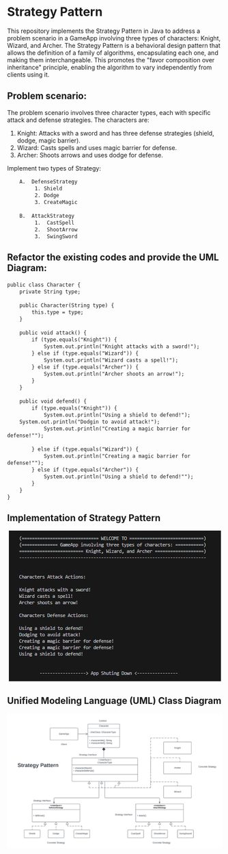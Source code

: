 # Strategy Pattern

This repository implements the Strategy Pattern in Java to address a problem scenario in a GameApp involving three types of characters: Knight, Wizard, and Archer. The Strategy Pattern is a behavioral design pattern that allows the definition of a family of algorithms, encapsulating each one, and making them interchangeable. This promotes the "favor composition over inheritance" principle, enabling the algorithm to vary independently from clients using it.

## Problem scenario:

The problem scenario involves three character types, each with specific attack and defense strategies. The characters are:

1. Knight: Attacks with a sword and has three defense strategies (shield, dodge, magic barrier).
2. Wizard: Casts spells and uses magic barrier for defense.
3. Archer: Shoots arrows and uses dodge for defense.

Implement two types of Strategy: <br>
```
	A.  DefenseStrategy 
	     1. Shield 
	     2. Dodge 
	     3. CreateMagic  

	B.  AttackStrategy 
	     1.  CastSpell 
	     2.  ShootArrow 
	     3.  SwingSword   
```
	

## Refactor the existing codes and provide the UML Diagram:
```
public class Character {
    private String type;

    public Character(String type) {
        this.type = type;
    }

    public void attack() {
        if (type.equals("Knight")) {
            System.out.println("Knight attacks with a sword!");
        } else if (type.equals("Wizard")) {
            System.out.println("Wizard casts a spell!");
        } else if (type.equals("Archer")) {
            System.out.println("Archer shoots an arrow!");
        }
    }

    public void defend() {
        if (type.equals("Knight")) {
            System.out.println("Using a shield to defend!");
	System.out.println("Dodgin to avoid attack!");
            System.out.println("Creating a magic barrier for defense!"");		

        } else if (type.equals("Wizard")) {
            System.out.println("Creating a magic barrier for defense!"");
        } else if (type.equals("Archer")) {
            System.out.println("Using a shield to defend!"");
        }
    }
}
```

## Implementation of Strategy Pattern

<p align="center">
    <img src="image.png" alt="Centered Image" />
</p>

## Unified Modeling Language (UML) Class Diagram

<p align="center">
    <img src="image-1.png" alt="Centered Image" />
</p>
